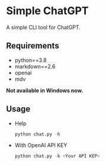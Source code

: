 # Simple ChatGPT

A simple CLI tool for ChatGPT.

## Requirements

+ python==3.8
+ markdown==2.6
+ openai
+ mdv

**Not available in Windows now.**

## Usage

+ Help

  ```python
  python chat.py -h
  ```

+ With OpenAI API KEY
  
  ```python
  python chat.py -k <Your API KEP>
  ```
